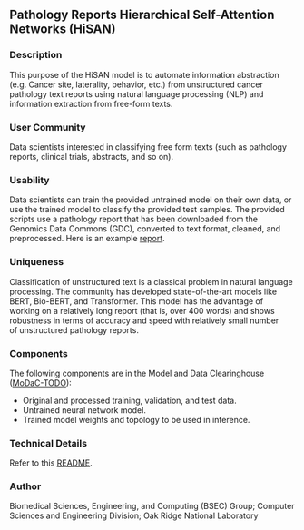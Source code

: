 ## Pathology Reports Hierarchical Self-Attention Networks (HiSAN)

### Description
This purpose of the HiSAN model is to automate information abstraction (e.g. Cancer site, laterality, behavior, etc.) from unstructured cancer pathology text reports using natural language processing (NLP) and information extraction from free-form texts. 

### User Community
Data scientists interested in classifying free form texts (such as pathology reports, clinical trials, abstracts, and so on). 

### Usability
Data scientists can train the provided untrained model on their own data, or use the trained model to classify the provided test samples. The provided scripts use a pathology report that has been downloaded from the Genomics Data Commons (GDC), converted to text format, cleaned, and preprocessed. Here is an example [report](https://portal.gdc.cancer.gov/legacy-archive/files/a9a42650-4613-448d-895e-4f904285f508).

### Uniqueness
Classification of unstructured text is a classical problem in natural language processing. The community has developed state-of-the-art models like BERT, Bio-BERT, and Transformer. This model has the advantage of working on a relatively long report (that is, over 400 words) and shows robustness in terms of accuracy and speed with relatively small number of unstructured pathology reports. 

### Components
The following components are in the Model and Data Clearinghouse ([MoDaC-TODO](https://modac.cancer.gov/searchTab?dme_data_id=)):
* Original and processed training, validation, and test data.
* Untrained neural network model.
* Trained model weights and topology to be used in inference.

### Technical Details
Refer to this [README](README-technical.md). 

### Author
Biomedical Sciences, Engineering, and Computing (BSEC) Group; Computer Sciences and Engineering Division; Oak Ridge National Laboratory
